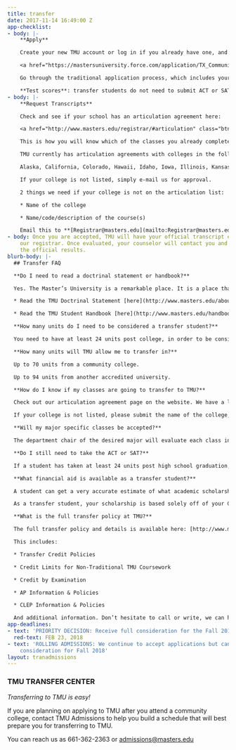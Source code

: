 ```yaml
---
title: transfer
date: 2017-11-14 16:49:00 Z
app-checklist:
- body: |-
    **Apply**

    Create your new TMU account or log in if you already have one, and complete the online application. If you have any questions as you do that, your admissions counselor is there to help.

    <a href="https://mastersuniversity.force.com/application/TX_CommunitiesSelfReg?startURL=%2Fapplication%2FTargetX_Portal__PB" class="btn btn-navy">Apply</a>

    Go through the traditional application process, which includes your online application, your essays & personal statement, your transcript and pastor’s recommendation. Depending on when you are applying, there is normally an application fee.

    **Test scores**: transfer students do not need to submit ACT or SAT score.
- body: |-
    **Request Transcripts**

    Check and see if your school has an articulation agreement here:

    <a href="http://www.masters.edu/registrar/#articulation" class="btn btn-navy">Articulations</a> (select ARTICULATIONS)

    This is how you will know which of the classes you already completed will be accepted by TMU specifically from your school. We recommend only taking classes from this list, since it is guaranteed that they will transfer to TMU.

    TMU currently has articulation agreements with colleges in the following states:

    Alaska, California, Colorado, Hawaii, Idaho, Iowa, Illinois, Kansas, Oklahoma, Nebraska, Nevada, New Mexico, Oregon, Texas, Utah, Washington.

    If your college is not listed, simply e-mail us for approval.

    2 things we need if your college is not on the articulation list:

    * Name of the college

    * Name/code/description of the course(s)

    Email this to **[Registrar@masters.edu](mailto:Registrar@masters.edu)**
- body: Once you are accepted, TMU will have your official transcript evaluated by
    our registrar. Once evaluated, your counselor will contact you and let you know
    the official results.
blurb-body: |-
  ## Transfer FAQ

  **Do I need to read a doctrinal statement or handbook?**

  Yes. The Master’s University is a remarkable place. It is a place that celebrates the Lordship of Christ and the sufficiency of His Word to address every academic discipline and detail of life. The mission of The Master’s University is to empower students for a life of enduring commitment to Christ, biblical fidelity, moral integrity, intellectual growth and lasting contribution to the Kingdom of God worldwide. Before continuing, we encourage you to read and pray through our doctrinal statement and student handbook:

  * Read the TMU Doctrinal Statement [here](http://www.masters.edu/about)

  * Read the TMU Student Handbook [here](http://www.masters.edu/handbook)

  **How many units do I need to be considered a transfer student?**

  You need to have at least 24 units post college, in order to be considered a transfer student.

  **How many units will TMU allow me to transfer in?**

  Up to 70 units from a community college.

  Up to 94 units from another accredited university.

  **How do I know if my classes are going to transfer to TMU?**

  Check out our articulation agreement page on the website. We have a list of schools that we accept specific general education classes from.

  If your college is not listed, please submit the name of the college, the name/code/description of the course(s) to[Registrar@masters.edu](mailto:Registrar@masters.edu) for approval.

  **Will my major specific classes be accepted?**

  The department chair of the desired major will evaluate each class individually. To do so, they will need the school name, course code, and brief description of the classes you are trying to transfer to TMU. Contact your Admissions Counselor for further information and instructions.

  **Do I still need to take the ACT or SAT?**

  If a student has taken at least 24 units post high school graduation, they do not need to send SAT or ACT scores, unless otherwise requested.

  **What financial aid is available as a transfer student?**

  A student can get a very accurate estimate of what academic scholarships are available (make sure to choose the transfer tab, not freshmen) by clicking below: [http://www.masters.edu/financial-aid/total-cost-calculator](http://www.masters.edu/financial-aid/total-cost-calculator)

  As a transfer student, your scholarship is based solely off of your GPA, again no SAT or ACT is required, unless otherwise requested.

  **What is the full transfer policy at TMU?**

  The full transfer policy and details is available here: [http://www.masters.edu/registrar/](http://www.masters.edu/registrar/)

  This includes:

  * Transfer Credit Policies

  * Credit Limits for Non-Traditional TMU Coursework

  * Credit by Examination

  * AP Information & Policies

  * CLEP Information & Policies

  And additional information. Don’t hesitate to call or write, we can help!
app-deadlines:
- text: 'PRIORITY DECISION: Receive full consideration for the Fall 2018 semester'
  red-text: FEB 23, 2018
- text: 'ROLLING ADMISSIONS: We continue to accept applications but cannot guarantee
    consideration for Fall 2018'
layout: tranadmissions
---
```


### TMU TRANSFER CENTER

*Transferring to TMU is easy!*

If you are planning on applying to TMU after you attend a community college, contact TMU Admissions to help you build a schedule that will best prepare you for transferring to TMU.

You can reach us as 661-362-2363 or [admissions@masters.edu](mailto:admissions@masters.edu)
